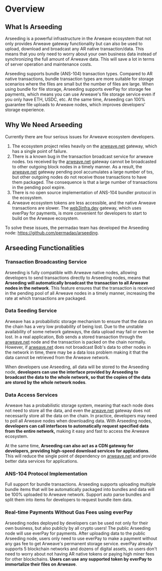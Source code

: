 # Overview

## What Is Arseeding

Arseeding is a powerful infrastructure in the Arweave ecosystem that not only provides Arweave gateway functionality but can also be used to upload, download and broadcast any AR native transaction/data. This means that you only need to worry about your own business data instead of synchronizing the full amount of Arweave data. This will save a lot in terms of server operation and maintenance costs.

Arseeding supports bundle (ANS-104) transaction types. Compared to AR native transactions, bundle transaction types are more suitable for storage scenarios where the files are small but the number of files are large. When using bundle for file storage, Arseeding supports everPay for storage fee payments, which means you can use Arweave's file storage service even if you only have ETH, USDC, etc. At the same time, Arseeding can 100% guarantee file uploads to Arweave nodes, which improves developers' storage experience.

## Why We Need Arseeding

Currently there are four serious issues for Arweave ecosystem developers.

1. The ecosystem project relies heavily on the [arweave.net](http://arweave.net/) gateway, which has a single point of failure.
2. There is a known bug in the transaction broadcast service for arweave nodes. txs received by the [arweave.net](http://arweave.net/) gateway cannot be broadcasted to other outgoing block nodes in a timely manner. As a result, the [arweave.net](http://arweave.net/) gateway pending pool accumulates a large number of txs, but other outgoing nodes do not receive those transactions to have them packaged. The consequence is that a large number of transactions in the pending pool expire.
3. There is no open source implementation of ANS-104 bundler protocol in the ecosystem.
4. Arweave ecosystem tokens are less accessible, and the native Arweave transactions are slower. The [web3infra.dev](http://web3infra.dev/) gateway, which uses everPay for payments, is more convenient for developers to start to build on the Arweave ecosystem.

To solve these issues, the permadao team has developed the Arseeding node: https://github.com/permadao/arseeding.

## Arseeding Functionalities

### Transaction Broadcasting Service

Arseeding is fully compatible with Arweave native nodes, allowing developers to send transactions directly to Arseeding nodes, means that **Arseeding will automatically broadcast the transaction to all Arweave nodes in the network**. This feature ensures that the transaction is received in the pending pool of all Arweave nodes in a timely manner, increasing the rate at which transactions are packaged.

### Data Seeding Service

Arweave has a probabilistic storage mechanism to ensure that the data on the chain has a very low probability of being lost. Due to the unstable availability of some network gateways, the data upload may fail or even be lost. In a real application, Bob sends a stored transaction through the [arweave.net](http://arweave.net/) node and the transaction is packed on the chain normally. However, if [arweave.net](http://arweave.net/) does not broadcast Bob's data to other nodes in the network in time, there may be a data loss problem making it that the data cannot be retrieved from the Arweave network.

When developers use Arseeding, all data will be stored to the Arseeding node, **developers can use the interface provided by Arseeding to broadcast the data to the whole network, so that the copies of the data are stored by the whole network nodes**.

### Data Access Services

Arweave has a probabilistic storage system, meaning that each node does not need to store all the data, and even the [arwave.net](http://arwave.net/) gateway does not necessarily store all the data on the chain. In practice, developers may need to poll all Arweave nodes when downloading data. With Arseeding nodes, **developers can call interfaces to automatically request specified data from the entire network,** making it easy and fast to access the Arweave ecosystem.

At the same time, **Arseeding can also act as a CDN gateway for developers, providing high-speed download services for applications**. This will reduce the single point of dependency on [arweave.net](http://arweave.net/) and provide better data services for applications.

### ANS-104 Protocol Implementation

Full support for bundle transactions. Arseeding supports uploading multiple bundle items that will be automatically packaged into bundles and data will be 100% uploaded to Arweave network. Support auto parse bundles and split them into items for developers to request bundle item data.

### Real-time Payments Without Gas Fees using everPay

Arseeding nodes deployed by developers can be used not only for their own business, but also publicly by all crypto users! The public Arseeding node will use everPay for payments. After uploading data to the public Arseeding node, users only need to use everPay to make a payment without any gas fee to get Arweave's permanent storage service. everPay already supports 5 blockchain networks and dozens of digital assets, so users don't need to worry about not having AR native tokens or paying high miner fees for other blockchains. **Users can use any supported token by everPay to immortalize their files on Arweave**.